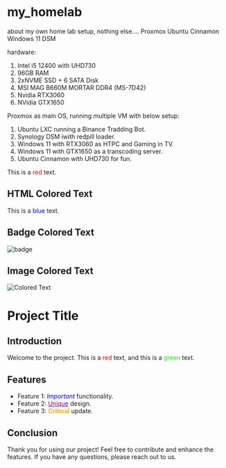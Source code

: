 # my_homelab
about my own home lab setup, nothing else....
Proxmox
Ubuntu Cinnamon
Windows 11
DSM

hardware:
1. Intel i5 12400 with UHD730
2. 96GB RAM
3. 2xNVME SSD + 6 SATA Disk
4. MSI MAG B660M MORTAR DDR4 (MS-7D42)
5. Nvidia RTX3060
6. NVidia GTX1650

Proxmox as main OS, running multiple VM with below setup:

1. Ubuntu LXC running a Binance Tradding Bot.
2. Synology DSM iwith redpill loader.
3. Windows 11 with RTX3060 as HTPC and Gaming in TV.
4. Windows 11 with GTX1650 as a transcoding server.
5. Ubuntu Cinnamon with UHD730 for fun.


This is a <span style="color:red">red</span> text.
## HTML Colored Text
This is a <span style="color:blue">blue</span> text.

## Badge Colored Text
![badge](https://img.shields.io/badge/Hello123+456-ff69b4.svg)

## Image Colored Text
![Colored Text](https://via.placeholder.com/150/8800FF/108010?text=Lets+See+Hello+World)

# Project Title

## Introduction

Welcome to the project. This is a <span style="color: red;">red</span> text, and this is a <span style="color: #00ff00;">green</span> text.

## Features

- Feature 1: <span style="color: blue; font-style: italic;">Important</span> functionality.
- Feature 2: <span style="color: purple; text-decoration: underline;">Unique</span> design.
- Feature 3: <span style="color: orange; font-weight: bold;">Critical</span> update.

## Conclusion

Thank you for using our project! Feel free to contribute and enhance the features. If you have any questions, please reach out to us.
